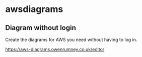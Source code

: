 # awsdiagrams

## Diagram without login

Create the diagrams for AWS you need without having to log in.

https://aws-diagrams.owenrumney.co.uk/editor

